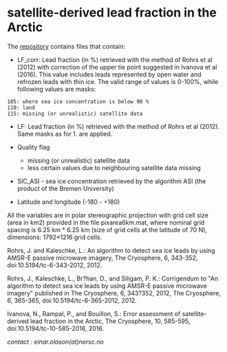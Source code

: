 # satellite-derived lead fraction in the Arctic

The [repository](https://ige-meom-opendap.univ-grenoble-alpes.fr/thredds/catalog/meomopendap/extract/SASIP/observations/satellite/lead-fraction/catalog.html) contains files that contain:

- LF_corr: Lead fraction (in %) retrieved with the method of Rohrs et al (2012) with correction of the upper tie point suggested in Ivanova et al (2016). This value includes leads represented by open water and refrozen leads with thin ice. The valid range of values is 0-100%, while following values are masks:
```
105: where sea ice concentration is below 90 %
110: land
115: missing (or unrealistic) satellite data
```
- LF: Lead fraction (in %) retrieved with the method of Rohrs et al (2012). Same masks as for 1. are applied.
- Quality flag

  - missing (or unrealistic) satellite data
  - less certain values due to neighbouring satellite data missing

- SIC_ASI - sea ice concentration retrieved by the algorithm ASI (the product of the Bremen University)
- Latitude and longitude (-180 - +180)


All the variables are in polar stereographic projection with grid cell size (area in km2) provided in the file pixarea6km.mat, where nominal grid spacing is 6.25 km * 6.25 km (size of grid cells at the latitude of 70 N), dimensions: 1792*1216 grid cells.



Rohrs, J. and Kaleschke, L.: An algorithm to detect sea ice leads by using AMSR-E passive microwave imagery, The Cryosphere, 6, 343-352, doi:10.5194/tc-6-343-2012, 2012.

Rohrs, J., Kaleschke, L., Br?han, D., and Siligam, P. K.: Corrigendum to "An algorithm to detect sea ice leads by using AMSR-E passive microwave imagery" published in The Cryosphere, 6, 343?352, 2012, The Cryosphere, 6, 365-365, doi:10.5194/tc-6-365-2012, 2012.

Ivanova, N., Rampal, P., and Bouillon, S.: Error assessment of satellite-derived lead fraction in the Arctic, The Cryosphere, 10, 585-595, doi:10.5194/tc-10-585-2016, 2016.

*contact : einar.olason(at)nersc.no*
